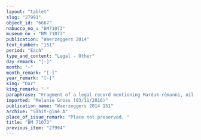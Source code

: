 ```yaml
---
layout: "tablet"
slug: "27991"
object_id: "6667"
nabucco_no_: "BM71073"
museum_no_: "BM 71073"
publication: "Waerzeggers 2014"
text_number: "151"
period: "Each"
type_and_content: "Legal - Other"
day_remark: "[-]"
month: "-"
month_remark: "[-]"
year_remark: "[-]"
king: "Dar"
king_remark: "-"
paraphrase: "Fragment of a legal record mentioning Marduk-rēmanni, oil-presser (<em>ṣāhitu</em>) of &Scaron;ama&scaron;, in connection with a duty (<em>ka</em>?-<em>ṣir</em>?-<em>&uacute;</em>-<em>tu</em>, &ldquo;tailoring&rdquo;) on the 5<sup>th</sup> of &Scaron;abāṭ (XI).<br /> &nbsp;"
imported: "Melanie Gross (03/11/2016)"
publication_name: "Waerzeggers 2014 151"
archive: "Ṣāhit-ginê A"
place_of_issue_remark: "Place not preserved. "
title: "BM 71073"
previous_item: "27994"
---
```

